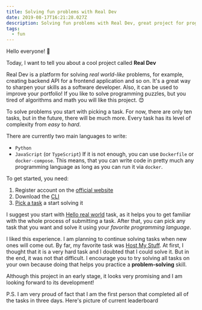 ```yaml
---
title: Solving fun problems with Real Dev
date: 2019-08-17T16:21:28.027Z
description: Solving fun problems with Real Dev, great project for programmers!
tags:
  - fun
---
```

Hello everyone! 👋

Today, I want to tell you about a cool project called **Real Dev**

Real Dev is a platform for solving *real world-like* problems, for example, creating backend API for a frontend application and so on. It's a great way to sharpen your skills as a software developer. Also, it can be used to improve your portfolio! If you like to solve programming puzzles, but you tired of algorithms and math you will like this project. 😊

To solve problems you start with picking a task. For now, there are only ten tasks, but in the future, there will be much more. Every task has its level of complexity from *easy* to *hard*. 

There are currently two main languages to write:
- `Python`
- `JavaScript` (or `TypeScript`)
If it is not enough, you can use `Dockerfile` or `docker-compose`. This means, that you can write code in pretty much any programming language as long as you can run it via `docker`.

To get started, you need:

1) Register account on the [official website](https://real.dev)
2) Download the [CLI](https://real.dev/docs#cli-the-real-command)
3) [Pick a task](https://real.dev/tasks) a start solving it

I suggest you start with [Hello real world](https://real.dev/task/hello-real-world) task, as it helps you to get familiar with the whole process of submitting a task. After that, you can pick any task that you want and solve it using your *favorite programming language*.

I liked this experience. I am planning to continue solving tasks when new ones will come out. By far, my favorite task was [Host My Stuff](https://real.dev/task/host-my-stuff). At first, I thought that it is a very hard task and I doubted that I could solve it. But in the end, it was not that difficult. I encourage you to try solving all tasks on your own because doing that helps you practice a **problem-solving** skill.

Although this project in an early stage, it looks very promising and I am looking forward to its development!

P.S. I am very proud of fact that I am the first person that completed all of the tasks in three days. Here's picture of current leaderboard 